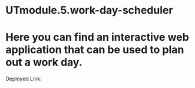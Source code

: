 # UTmodule.5.work-day-scheduler

# Here you can find an interactive web application that can be used to plan out a work day.

Deployed Link: 